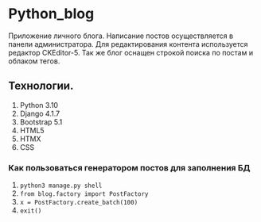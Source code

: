 # Python_blog
Приложение личного блога. Написание постов осуществляется в панели администратора. Для редактирования контента используется редактор CKEditor-5. Так же блог оснащен строкой поиска по постам и облаком тегов.

## Технологии.
1. Python 3.10
2. Django 4.1.7
3. Bootstrap 5.1
4. HTML5
5. HTMX
6. CSS

### Как пользоваться генератором постов для заполнения БД
1. ```python3 manage.py shell```
2. ```from blog.factory import PostFactory```
3. ```x = PostFactory.create_batch(100)```
4. ```exit()```
